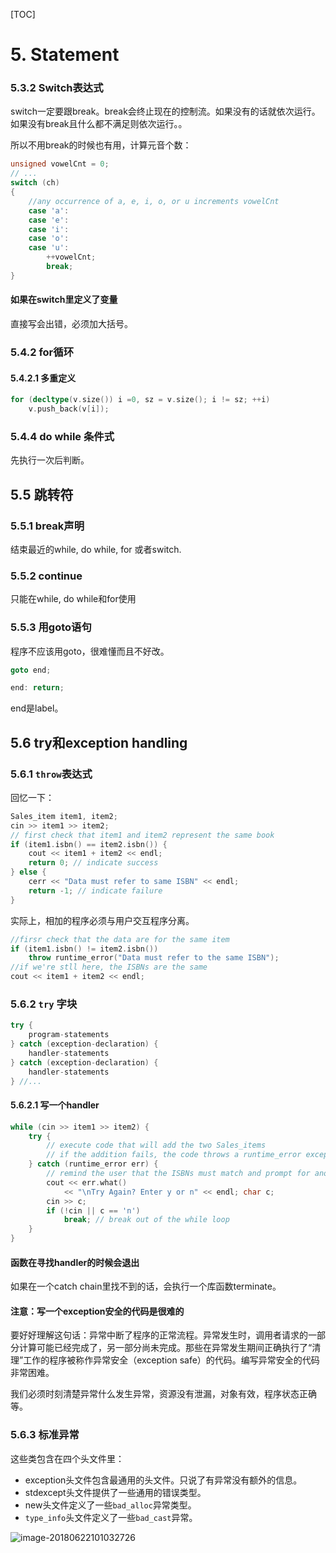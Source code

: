 [TOC]

# 5. Statement

### 5.3.2 Switch表达式

switch一定要跟break。break会终止现在的控制流。如果没有的话就依次运行。如果没有break且什么都不满足则依次运行。。

所以不用break的时候也有用，计算元音个数：

```cpp
unsigned vowelCnt = 0;
// ...
switch (ch)
{
    //any occurrence of a, e, i, o, or u increments vowelCnt
    case 'a':
    case 'e':
    case 'i':
    case 'o':
    case 'u':
    	++vowelCnt;
    	break;
}
```

#### 如果在switch里定义了变量

直接写会出错，必须加大括号。

### 5.4.2 for循环

#### 5.4.2.1 多重定义

```cpp
for (decltype(v.size()) i =0, sz = v.size(); i != sz; ++i)
	v.push_back(v[i]);
```

### 5.4.4 do while 条件式

先执行一次后判断。

## 5.5 跳转符

### 5.5.1 break声明

结束最近的while, do while, for 或者switch.

### 5.5.2 continue

只能在while, do while和for使用

### 5.5.3 用goto语句

程序不应该用goto，很难懂而且不好改。

```cpp
goto end;

end: return;
```

end是label。

## 5.6 try和exception handling

### 5.6.1 `throw`表达式

回忆一下：

```cpp
Sales_item item1, item2;
cin >> item1 >> item2;
// first check that item1 and item2 represent the same book
if (item1.isbn() == item2.isbn()) {
	cout << item1 + item2 << endl;
	return 0; // indicate success 
} else {
	cerr << "Data must refer to same ISBN" << endl;
	return -1; // indicate failure 
}
```

实际上，相加的程序必须与用户交互程序分离。

```cpp
//firsr check that the data are for the same item
if (item1.isbn() != item2.isbn())
    throw runtime_error("Data must refer to the same ISBN");
//if we're stll here, the ISBNs are the same
cout << item1 + item2 << endl;
```

### 5.6.2 `try` 字块

```cpp
try {
	program-statements
} catch (exception-declaration) {
	handler-statements
} catch (exception-declaration) {
	handler-statements 
} //...
```

#### 5.6.2.1 写一个handler

```cpp
while (cin >> item1 >> item2) { 
    try {
        // execute code that will add the two Sales_items
		// if the addition fails, the code throws a runtime_error exception
    } catch (runtime_error err) {
        // remind the user that the ISBNs must match and prompt for another pair 
        cout << err.what()
            << "\nTry Again? Enter y or n" << endl; char c;
        cin >> c;
        if (!cin || c == 'n')
            break; // break out of the while loop
    }
}
```

#### 函数在寻找handler的时候会退出

如果在一个catch chain里找不到的话，会执行一个库函数terminate。

#### 注意：写一个exception安全的代码是很难的

要好好理解这句话：异常中断了程序的正常流程。异常发生时，调用者请求的一部分计算可能已经完成了，另一部分尚未完成。那些在异常发生期间正确执行了“清理”工作的程序被称作异常安全（exception safe）的代码。编写异常安全的代码非常困难。

我们必须时刻清楚异常什么发生异常，资源没有泄漏，对象有效，程序状态正确等。

### 5.6.3 标准异常

这些类包含在四个头文件里：

* exception头文件包含最通用的头文件。只说了有异常没有额外的信息。
* stdexcept头文件提供了一些通用的错误类型。
* new头文件定义了一些`bad_alloc`异常类型。
* `type_info`头文件定义了一些`bad_cast`异常。

![image-20180622101032726](https://ws4.sinaimg.cn/large/006tNc79gy1fsjqg0azmyj310k0fok0e.jpg)